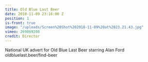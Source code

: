 ```yaml
---
title: Old Blue Last Beer
date: 2018-11-09 23:16:00 Z
position: 1
is-front: true
image: "/uploads/Screen%20Shot%202018-11-09%20at%2023.21.43.jpg"
vimeo: 269869200
credit: Director
---
```


National UK advert for Old Blue Last Beer starring Alan Ford oldbluelast.beer/find-beer